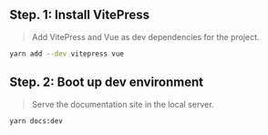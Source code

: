 ## Step. 1: Install VitePress
> Add VitePress and Vue as dev dependencies for the project.

```sh
yarn add --dev vitepress vue
```

## Step. 2: Boot up dev environment
> Serve the documentation site in the local server.

```sh
yarn docs:dev
```
